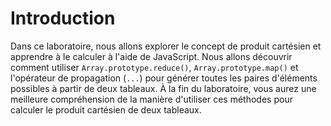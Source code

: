 # Introduction

Dans ce laboratoire, nous allons explorer le concept de produit cartésien et apprendre à le calculer à l'aide de JavaScript. Nous allons découvrir comment utiliser `Array.prototype.reduce()`, `Array.prototype.map()` et l'opérateur de propagation (`...`) pour générer toutes les paires d'éléments possibles à partir de deux tableaux. À la fin du laboratoire, vous aurez une meilleure compréhension de la manière d'utiliser ces méthodes pour calculer le produit cartésien de deux tableaux.
